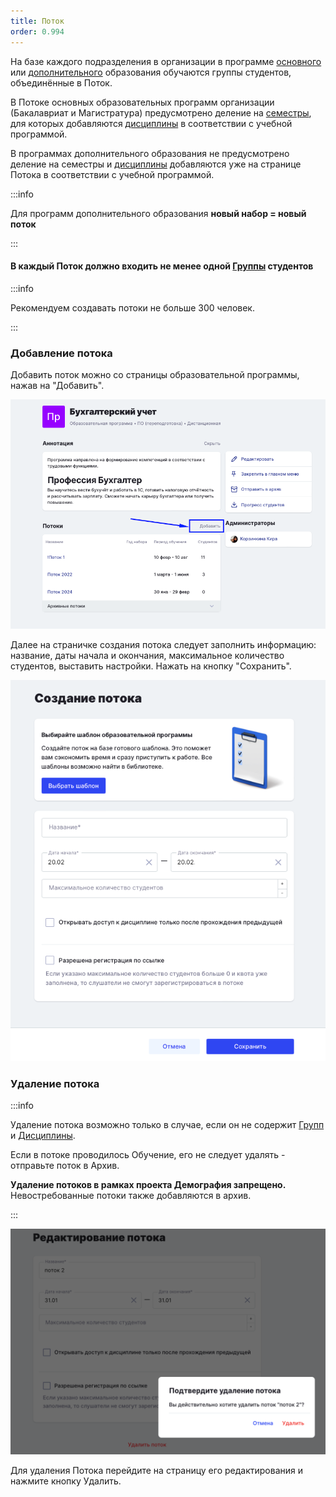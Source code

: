 ```yaml
---
title: Поток
order: 0.994
---
```


На базе каждого подразделения в организации в программе [основного](./programma/programma-osnovnogo-obrazovaniya/_index) или [дополнительного](./programma-dopolnitelnogo-obrazovaniya/_index) образования обучаются группы студентов, объединённые в Поток.

В Потоке  основных образовательных программ организации (Бакалавриат и Магистратура) предусмотрено деление на [семестры](./programma/programma-osnovnogo-obrazovaniya/dobavlenie-semestra), для которых добавляются [дисциплины](./disciplina/_index) в соответствии с учебной программой.

В программах дополнительного образования не предусмотрено деление на семестры и [дисциплины](./disciplina/_index) добавляются уже на странице Потока в соответствии с учебной программой.

:::info 

Для программ дополнительного образования **новый набор = новый поток**

:::

#### В каждый Поток должно входить не менее одной [Группы](./gruppa) студентов

:::info 

Рекомендуем создавать потоки не больше 300 человек.

:::

### Добавление потока

Добавить поток можно со страницы образовательной программы, нажав на "Добавить".

![](<../.gitbook/assets/image (1) (1) (1) (1) (1) (1) (1) (1).png>)

Далее на страничке создания потока следует заполнить информацию: название, даты начала и окончания, максимальное количество студентов, выставить настройки. Нажать на кнопку "Сохранить".

![](<../.gitbook/assets/image (1) (1) (1) (1) (1) (1) (1).png>)

### Удаление потока

:::info 

Удаление потока возможно только в случае, если он не содержит [Групп ](./gruppa)и [Дисциплины](./disciplina/_index).

Если в потоке проводилось Обучение, его не следует удалять  - отправьте поток в Архив.

**Удаление потоков в рамках проекта Демография запрещено.** Невостребованные потоки также добавляются в архив.

:::

![](<../.gitbook/assets/image (2) (1) (1) (1).png>)

Для удаления Потока перейдите на страницу его редактирования и нажмите кнопку Удалить.